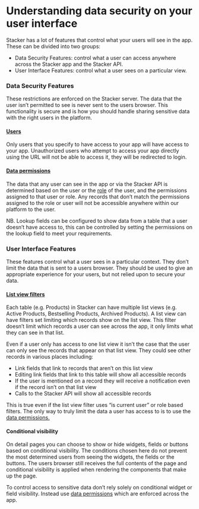 # Understanding data security on your user interface

Stacker has a lot of features that control what your users will see in the app. These can be divided into two groups:

* Data Security Features: control what a user can access anywhere across the Stacker app and the Stacker API.
* User Interface Features: control what a user sees on a particular view.

### Data Security Features

These restrictions are enforced on the Stacker server. The data that the user isn’t permitted to see is never sent to the users browser. This functionality is secure and is how you should handle sharing sensitive data with the right users in the platform.

#### [Users](https://docs.stackerhq.com/stacker/user-access/add-users)

Only users that you specify to have access to your app will have access to your app. Unauthorized users who attempt to access your app directly using the URL will not be able to access it, they will be redirected to login.

#### [Data permissions](https://docs.stackerhq.com/stacker/security/add-user-permissions)

The data that any user can see in the app or via the Stacker API is determined based on the user or the [role](https://docs.stackerhq.com/stacker/user-access/add-users/roles) of the user, and the permissions assigned to that user or role. Any records that don’t match the permissions assigned to the role or user will not be accessible anywhere within our platform to the user.

NB. Lookup fields can be configured to show data from a table that a user doesn’t have access to, this can be controlled by setting the permissions on the lookup field to meet your requirements.

### User Interface Features

These features control what a user sees in a particular context. They don’t limit the data that is sent to a users browser. They should be used to give an appropriate experience for your users, but not relied upon to secure your data.

#### [List view filters](https://docs.stackerhq.com/stacker/security/data-filters/list-layout-filters)

Each table (e.g. Products) in Stacker can have multiple list views (e.g. Active Products, Bestselling Products, Archived Products). A list view can have filters set limiting which records show on the list view. This filter doesn’t limit which records a user can see across the app, it only limits what they can see in that list.

Even if a user only has access to one list view it isn’t the case that the user can only see the records that appear on that list view. They could see other records in various places including:

* Link fields that link to records that aren’t on this list view
* Editing link fields that link to this table will show all accessible records
* If the user is mentioned on a record they will receive a notification even if the record isn’t on that list view
* Calls to the Stacker API will show all accessible records

This is true even if the list view filter uses “is current user” or role based filters. The only way to truly limit the data a user has access to is to use the [data permissions.](https://docs.stackerhq.com/stacker/security/add-user-permissions/create-or-edit-a-permission-rule)

#### Conditional visibility

On detail pages you can choose to show or hide widgets, fields or buttons based on conditional visibility. The conditions chosen here do not prevent the most determined users from seeing the widgets, the fields or the buttons. The users browser still receives the full contents of the page and conditional visibility is applied when rendering the components that make up the page.

To control access to sensitive data don’t rely solely on conditional widget or field visibility. Instead use [data permissions](https://docs.stackerhq.com/stacker/security/add-user-permissions/create-or-edit-a-permission-rule) which are enforced across the app.
